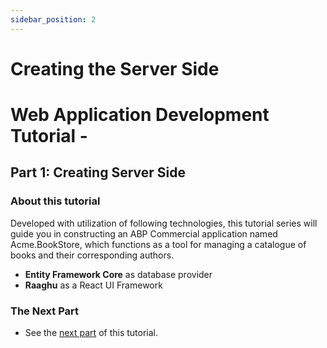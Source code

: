 ```yaml
---
sidebar_position: 2
---
```


# Creating the Server Side

Web Application Development Tutorial -
======================================

Part 1: Creating Server Side
----------------------------

### About this tutorial

Developed with utilization of following technologies, this tutorial series will guide you in constructing an ABP Commercial application named Acme.BookStore, which functions as a tool for managing a catalogue of books and their corresponding authors.

* **Entity Framework Core** as database provider
* **Raaghu** as a React UI Framework

### The Next Part

* See the [next part](The-Book-List-Page.md) of this tutorial.
